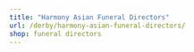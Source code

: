 ```yaml
---
title: "Harmony Asian Funeral Directors"
url: /derby/harmony-asian-funeral-directors/
shop: funeral directors
---
```

